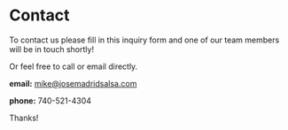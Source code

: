# Contact

To contact us please fill in this inquiry form and one of our team members will be in touch shortly!

Or feel free to call or email directly.

**email:** mike@josemadridsalsa.com

**phone:** 740-521-4304 

Thanks!